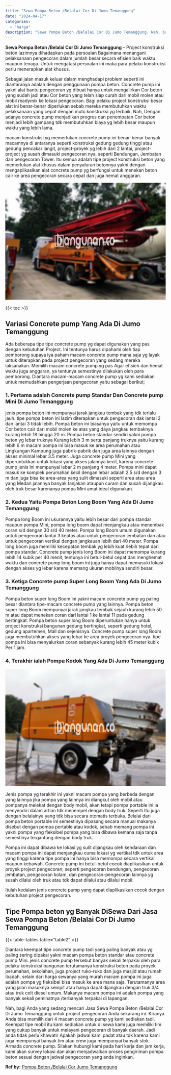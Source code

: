 ```yaml
---
title: "Sewa Pompa Beton /Belalai Cor Di Jumo Temanggung"
date: "2024-04-17"
categories: 
  - "harga"
description: "Sewa Pompa Beton /Belalai Cor Di Jumo Temanggung. Nah, bagi Anda yang sedang mencari Jasa Sewa Pompa Beton /Belalai Cor Di Jumo Temanggung untuk project peng..."
---
```


**Sewa Pompa Beton /Belalai Cor Di Jumo Temanggung** – Project konstruksi beton lazimnya dihadapkan pada persoalan Bagaimana menangani pelaksanaan pengecoran dalam jumlah besar secara efisien baik waktu maupun tenaga. Untuk mengatasi persoalan ini maka para pelaku konstruksi perlu menerapkan alat khusus.

Sebagai jalan masuk keluar dalam menghadapi problem seperti ini diantaranya adalah dengan penggunaan pompa beton. Concrete pump ini yakni alat bantu pengecoran yg dibuat hanya untuk mengalirkan Cor beton yang sudah jadi atau Cor beton yang telah siap curah dari mobil molen atau mobil readymix ke lokasi pengecoran. Bagi pelaku project konstruksi besar alat ini benar-benar diperlukan sebab mereka membutuhkan waktu pelaksanaan yang cepat dengan mutu konstruksi yg terbaik. Nah, Dengan adanya concrete pump menjadikan progres dan penempatan Cor beton menjadi lebih gampang tdk membutuhkan biaya yg lebih besar maupun waktu yang lebih lama.

macam konstruksi yg memerlukan concrete pump ini benar-benar banyak macamnya di antaranya seperti konstruksi gedung gedung tinggi atau gedung pencakar langit, project-proyek yg lebih dari 2 lantai, project-project yg susah dimasuki pengecoran nya, seperti Bendungan, Jembatan dan pengecoran Tower. Itu semua adalah tipe project konstruksi beton yang memerlukan alat khusus dalam penyaluran betonnya yakni dengan mengaplikasikan alat concrete pump yg berfungsi untuk menekan beton cair ke area pengecoran secara cepat dan juga hemat anggaran.

![Sewa Pompa Beton /Belalai Cor Di Jumo Temanggung](/images/sewa-concrete-pump-19.png)

{{< toc >}}

## Variasi Concrete pump Yang Ada Di Jumo Temanggung

Ada beberapa tipe tipe concrete pump yg dapat digunakan yang pas dengan kebutuhan Project. Ini tentunya harus dipahami oleh tiap pemborong supaya iya paham macam concrete pump mana saja yg layak untuk diterapkan pada project pengecoran yang sedang mereka laksanakan. Memilih macam concrete pump yg pas Agar efisien dan hemat waktu juga anggaran, ya tentunya semestinya dilakukan oleh para pemborong. Diantara macam-macam concrete pump yg kami sediakan untuk memudahkan pengerjaan pengecoran yaitu sebagai berikut;

### 1\. Pertama adalah Concrete pump Standar Dan Concrete pump Mini Di Jumo Temanggung

jenis pompa beton ini mempunyai jarak jangkau tembak yang tdk terlalu jauh. tipe pompa beton ini lazim diterapkan untuk pengecoran dak lantai 2 dan lantai 3 tidak lebih. Pompa beton ini biasanya yaitu untuk memompa Cor beton cair dari mobil molen ke atas yang daya jangkau tembaknya kurang lebih 18 hingga 20 m. Pompa beton standar sendiri yakni pompa beton yg lebar truknya Kurang lebih 3 m serta panjang truknya yaitu kurang lebih 6 m macam pompa ini bisa masuk ke area perumahan atau Lingkungan Kampung juga pabrik-pabrik dan juga area lainnya dengan akses minimal lebar 3.5 meter. Juga concrete pump Mini yang diperuntukkan untuk lokasi yang akses jalannya kecil, karena concrete pump jenis ini mempunyai lebar 2 m panjang 4 meter. Pompa mini dapat masuk ke komplek perumahan kecil dengan lebar adalah 2.5 s/d dengan 3 m dan juga bisa ke area-area yang sulit dimasuki seperti area atau area yang Medan jalannya banyak tanjakan ataupun curam dan susah dijangkau oleh truk besar karenanya pompa Mini amat ideal digunakan.

### 2\. Kedua Yaitu Pompa Beton Long Boom Yang Ada Di Jumo Temanggung

Pompa long Boom ini ukurannya yaitu lebih besar dari pompa standar maupun pompa Mini, pompa long boom dapat menjangkau atau menembak coran s/d dengan 30 s/d 40 meter. Pompa long Boom umum digunakan untuk pengecoran lantai 3 keatas atau untuk pengecoran jembatan dan atau untuk pengecoran vertikal dengan jangkauan lebih dari 40 meter. Pompa long boom juga memiliki kecepatan tembak yg lebih kuat /lebih tepat dari pompa standar. Concrete pump jenis long Boom ini dapat memompa kurang lebih 14 kubik per 40 menit, tentunya ini betul-betul cepat dan menghemat waktu dan concrete pump long boom ini juga hanya dapat memasuki lokasi dengan akses yg lebar karena memang ukuran mobilnya sendiri besar.

### 3\. Ketiga Concrete pump Super Long Boom Yang Ada Di Jumo Temanggung

Pompa beton super long Boom ini yakni macam concrete pump yg paling besar diantara tipe-macam concrete pump yang lainnya. Pompa beton super long Boom mempunyai jarak jangkau tembak sejauh kurang lebih 50 m atau dapat menekan coran dari lantai 1 ke lantai 11 pada gedung bertingkat. Pompa beton super long Boom diperuntukan hanya untuk project konstruksi bangunan gedung bertingkat, seperti gedung hotel, gedung apartemen, Mall dan sejenisnya. Concrete pump super long Boom juga membutuhkan akses yang lebar ke area proyek pengecoran nya. tipe pompa ini bisa menyalurkan coran sebanyak kurang lebih 45 meter kubik Per 1 jam.

### 4\. Terakhir ialah Pompa Kodok Yang Ada Di Jumo Temanggung

![Sewa Pompa Beton /Belalai Cor Di Jumo Temanggung](/images/sewa-concrete-pump-22.png)

Jenis pompa yg terakhir ini yakni macam pompa yang berbeda dengan yang lainnya jika pompa yang lainnya ini diangkut oleh mobil atau pompanya melekat dengan body mobil, akan tetapi pompa portable ini ia menyendiri dalam artian tdk menempel dengan body truk. Seperti Itu juga dengan belalainya yang tdk bisa secara otomatis terbuka. Belalai dari pompa beton portable ini semestinya dipasang secara manual makanya disebut dengan pompa portable atau kodok, sebab memang pompa ini yakni pompa yang fleksibel pompa yang bisa dibawa kemana saja tanpa semestinya tergantung dengan body truk.

Pompa ini dapat dibawa ke lokasi yg sulit dijangkau oleh kendaraan dan macam pompa ini dapat menjangkau cuma lokasi yg vertikal tdk untuk area yang tinggi karena tipe pompa ini hanya bisa memompa secara vertikal maupun kebawah. Concrete pump ini betul-betul cocok diaplikasikan untuk proyek project pengecoran; seperti pengecoran bendungan, pengecoran jembatan, pengecoran kolam, dan pengecoran-pengecoran lainnya yg susah dilalui oleh truk atau tdk dapat dilalui atau dilalui mobil.

Itulah kedalam jenis concrete pump yang dapat diaplikasikan cocok dengan kebutuhan project pengecoran.

## Tipe Pompa beton yg Banyak DiSewa Dari Jasa Sewa Pompa Beton /Belalai Cor Di Jumo Temanggung

{{< table-tables table="table2" >}}

Diantara keempat tipe concrete pump tadi yang paling banyak atau yg paling sering dipakai yakni macam pompa beton standar atau concrete pump Mini. jenis concrete pump tersebut banyak sekali terpakai oleh para pelaku konstruksi bangunan terutamanya konstruksi beton pada proyek perumahan, sekolahan, juga project ruko-ruko dan juga masjid atau rumah ibadah. selain dari harga sewanya yang murah macam pompa ini juga adalah pompa yg fleksibel bisa masuk ke area mana saja. Terutamanya area yang jalan masuknya sempit atau hanya dapat dijangkau dengan truk 3/4 atau truk colt diesel umum. Makanya macam pompa ini adalah pompa yang banyak sekali peminatnya /terbanyak terpakai di lapangan.

Nah, bagi Anda yang sedang mencari Jasa Sewa Pompa Beton /Belalai Cor Di Jumo Temanggung untuk project pengecoran Anda sekarang ini. Kiranya Anda bisa memilih dari 4 macam concrete pump yg kami sediakan tadi. Keempat tipe mobil itu kami sediakan untuk di sewa kami juga memiliki tim yang cukup banyak untuk melayani pengecoran di banyak daerah. Jadi anda tidak perlu khawatir Apakah jadwal kami padat atau tdk karena kami juga mempunyai banyak tim atau crew juga mempunyai banyak stok Armada concrete pump. Silakan hubungi kami pada hari kerja dan jam kerja, kami akan survey lokasi dan akan menjadwalkan proses pengiriman pompa beton sesuai dengan jadwal pengecoran yang anda inginkan.

**Ref by:** [Pompa Beton /Belalai Cor Jumo Temanggung](https://id.wikipedia.org/wiki/Pompa)
